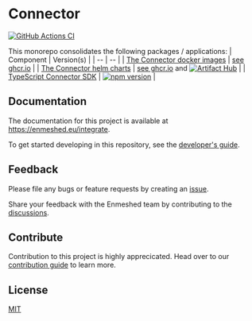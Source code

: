 # Connector

[![GitHub Actions CI](https://github.com/nmshd/cns-connector/workflows/Publish/badge.svg)](https://github.com/nmshd/cns-connector/actions?query=workflow%3APublish)

This monorepo consolidates the following packages / applications:
| Component | Version(s) |
| -- | -- |
| [The Connector docker images](./) | [see ghcr.io](https://github.com/nmshd/cns-connector/pkgs/container/connector) |
| [The Connector helm charts](./) | [see ghcr.io](https://github.com/nmshd/cns-connector/pkgs/container/connector-helm-chart) and [![Artifact Hub](https://img.shields.io/endpoint?url=https://artifacthub.io/badge/repository/enmeshed-connector)](https://artifacthub.io/packages/search?repo=enmeshed-connector) |
| [TypeScript Connector SDK](packages/sdk/) | [![npm version](https://badge.fury.io/js/@nmshd%2fconnector-sdk.svg)](https://www.npmjs.com/package/@nmshd/connector-sdk) |

## Documentation

The documentation for this project is available at https://enmeshed.eu/integrate.

To get started developing in this repository, see the [developer's guide](README_dev.md).

## Feedback

Please file any bugs or feature requests by creating an [issue](https://github.com/nmshd/feedback/issues).

Share your feedback with the Enmeshed team by contributing to the [discussions](https://github.com/nmshd/feedback/discussions).

## Contribute

Contribution to this project is highly apprecicated. Head over to our [contribution guide](https://github.com/nmshd/.github/blob/main/CONTRIBUTING.md) to learn more.

## License

[MIT](LICENSE)
